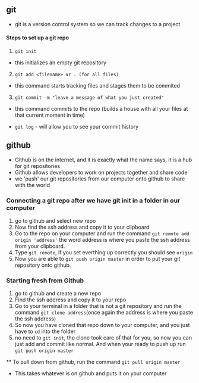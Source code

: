 ## git

- git is a version control system so we can track changes to a project


#### Steps to set up a git repo

1. `git init` 
 - this initializes an empty git repository
2.  `git add <filename> or . (for all files)`
 - this command starts tracking files and stages them to be commited
3. `git commit -m "leave a message of what you just created"`
 - this command commits to the repo (builds a house with all your files at that current moment in time)

 * `git log` - will allow you to see your commit history

## github

- Github is on the internet, and it is exactly what the name says, it is a hub for git repositories
- Github allows developers to work on projects together and share code
- we 'push' our git repositories from our computer onto github to share with the world

### Connecting a git repo after we have git init in a folder in our computer
 1. go to github and select new repo 
 2. Now find the ssh address and copy it to your clipboard
 3. Go to the repo on your computer and run the command `git remote add origin 'address'` the word address is where you paste the ssh address from your clipboard.
 4. Type `git remote`, if you set everthing up correctly you should see `origin`
 5.  Now you are able to `git push origin master` in order to put your git repository onto github.


 ### Starting fresh from Github
 1. go to github and create a new repo
 2. Find the ssh address and copy it to your repo
 3. Go to your terminal in a folder that is not a git repository and run the command `git clone address`(once again the address is where you paste the ssh address)
 4. So now you have cloned that repo down to your computer, and you just have to `cd` into the folder
 5. no need to `git init`, the clone took care of that for you, so now you can just add and commit like normal.  And when your ready to push up run `git push origin master`


 ** To pull down from github, run the command `git pull origin master`
 - This takes whatever is on github and puts it on your computer



